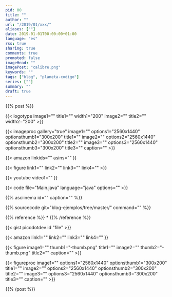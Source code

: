 ```yaml
---
pid: 00
title: ""
author: ""
url: "/2019/01/xxx/"
aliases: [""]
date: 2019-01-01T00:00:00+01:00
language: "es"
rss: true
sharing: true
comments: true
promoted: false
imageHead: ""
imagePost: "calibre.png"
keywords: ""
tags: ["blog", "planeta-codigo"]
series: [""]
summary: ""
draft: true
---
```


{{% post %}}

{{< logotype image1="" title1="" width1="200" image2="" title2="" width2="200" >}}

{{< imageproc
    gallery="true"
    image1="" options1="2560x1440" optionsthumb1="300x200" title1=""
    image2="" options2="2560x1440" optionsthumb2="300x200" title2=""
    image3="" options3="2560x1440" optionsthumb3="300x200" title3=""
    caption="" >}}

{{< amazon
    linkids=""
    asins="" }}

{{< figure
    link1=""
    link2=""
    link3=""
    link4="" >}}

{{< youtube
    video1="" }}

{{< code file="Main.java" language="java" options="" >}}

{{% asciinema id="" caption="" %}}

{{% sourcecode git="blog-ejemplos/tree/master/" command="" %}}

{{% reference %}}
*
{{% /reference %}}

{{< gist picodotdev id "file" >}}

{{< amazon
    link1=""
    link2=""
    link3=""
    link4="" }}

{{< figure
    image1="" thumb1="-thumb.png" title1=""
    image2="" thumb2="-thumb.png" title2=""
    caption="" >}}

{{< figureproc
    image1="" options1="2560x1440" optionsthumb1="300x200" title1=""
    image2="" options2="2560x1440" optionsthumb2="300x200" title2=""
    image3="" options3="2560x1440" optionsthumb3="300x200" title3=""
    caption="" >}}

{{% /post %}}
